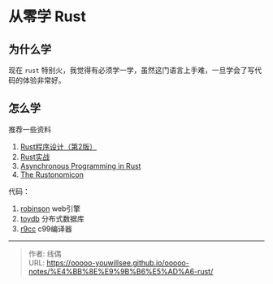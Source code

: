 # 从零学 Rust


## 为什么学

现在 `rust` 特别火，我觉得有必须学一学，虽然这门语言上手难，一旦学会了写代码的体验非常好。

## 怎么学

推荐一些资料

1. [Rust程序设计（第2版）](https://book.douban.com/subject/36547630/)
2. [Rust实战](https://book.douban.com/subject/36059499/)
3. [Asynchronous Programming in Rust](https://rust-lang.github.io/async-book/)
4. [The Rustonomicon](https://doc.rust-lang.org/stable/nomicon/)

代码：

1. [robinson](https://github.com/mbrubeck/robinson) web引擎
2. [toydb](https://github.com/erikgrinaker/toydb) 分布式数据库
3. [r9cc](https://github.com/utam0k/r9cc) c99编译器



---

> 作者: 线偶  
> URL: https://ooooo-youwillsee.github.io/ooooo-notes/%E4%BB%8E%E9%9B%B6%E5%AD%A6-rust/  

